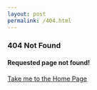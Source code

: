 ```yaml
---
layout: post
permalink: /404.html
---
```


### 404 Not Found

#### Requested page not found!

[Take me to the Home Page](./)
